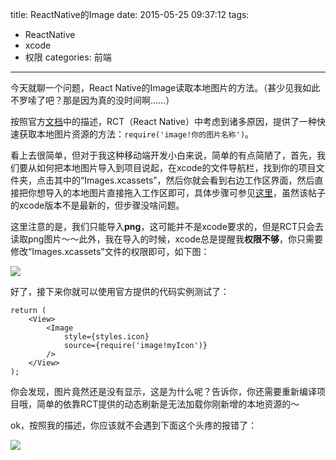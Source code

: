 title: ReactNative的Image
date: 2015-05-25 09:37:12
tags: 
- ReactNative
- xcode
- 权限
categories: 前端
---

今天就聊一个问题，React Native的Image读取本地图片的方法。（甚少见我如此不罗嗦了吧？那是因为真的没时间啊……）

按照官方[文档](http://facebook.github.io/react-native/docs/image.html#content)中的描述，RCT（React Native）中考虑到诸多原因，提供了一种快速获取本地图片资源的方法：`require('image!你的图片名称')`。
<!--more-->
看上去很简单，但对于我这种移动端开发小白来说，简单的有点简陋了，首先，我们要从如何把本地图片导入到项目说起，在xcode的文件导航栏，找到你的项目文件夹，点击其中的“Images.xcassets”，然后你就会看到右边工作区界面，然后直接把你想导入的本地图片直接拖入工作区即可，具体步骤可参见[这里](http://www.cocoachina.com/ios/20141210/10587.html)，虽然该帖子的xcode版本不是最新的，但步骤没啥问题。

这里注意的是，我们只能导入**png**，这可能并不是xcode要求的，但是RCT只会去读取png图片～～此外，我在导入的时候，xcode总是提醒我**权限不够**，你只需要修改“Images.xcassets”文件的权限即可，如下图：

![](http://pic.yupoo.com/kazaff/EFjwGAwJ/UVRDA.png)

好了，接下来你就可以使用官方提供的代码实例测试了：

	return (
    	<View>
      		<Image
        		style={styles.icon}
        		source={require('image!myIcon')}
      		/>
    	</View>
    );
    
你会发现，图片竟然还是没有显示，这是为什么呢？告诉你，你还需要重新编译项目哦，简单的依靠RCT提供的动态刷新是无法加载你刚新增的本地资源的～

ok，按照我的描述，你应该就不会遇到下面这个头疼的报错了：

![](http://i.stack.imgur.com/SvCdg.png)
